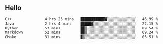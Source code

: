 ## Hello
<!--START_SECTION:waka-->

```txt
C++               4 hrs 25 mins   ███████████▓░░░░░░░░░░░░░   46.99 %
Java              2 hrs 4 mins    █████▓░░░░░░░░░░░░░░░░░░░   22.15 %
Python            53 mins         ██▒░░░░░░░░░░░░░░░░░░░░░░   09.54 %
Markdown          52 mins         ██▒░░░░░░░░░░░░░░░░░░░░░░   09.24 %
CMake             31 mins         █▒░░░░░░░░░░░░░░░░░░░░░░░   05.51 %
```

<!--END_SECTION:waka-->
